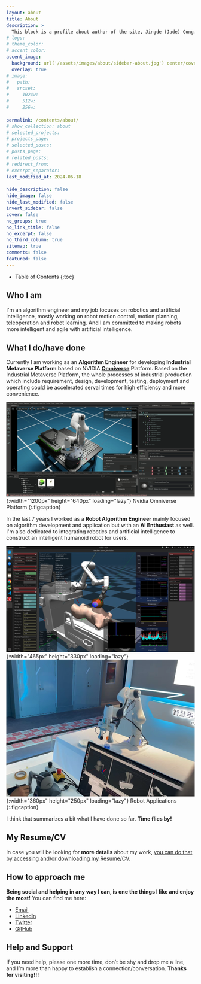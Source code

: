 ```yaml
---
layout: about
title: About
description: >
  This block is a profile about author of the site, Jingde (Jade) Cong.
# logo:
# theme_color:
# accent_color:
accent_image:
  background: url('/assets/images/about/sidebar-about.jpg') center/cover
  overlay: true
# image:
#   path:
#   srcset:
#     1024w:
#     512w:
#     256w:

permalink: /contents/about/
# show_collection: about
# selected_projects:
# projects_page:
# selected_posts:
# posts_page:
# related_posts:
# redirect_from:
# excerpt_separator:
last_modified_at: 2024-06-18

hide_description: false
hide_image: false
hide_last_modified: false
invert_sidebar: false
cover: false
no_groups: true
no_link_title: false
no_excerpt: false
no_third_column: true
sitemap: true
comments: false
featured: false
---
```


- Table of Contents
{:toc}

## Who I am

I'm an algorithm engineer and my job focuses on robotics and artificial intelligence, mostly working on robot motion control, motion planning, teleoperation and robot learning. And I am committed to making robots more intelligent and agile with artificial intelligence.

## What I do/have done

Currently I am working as an **Algorithm Engineer** for developing **Industrial Metaverse Platform** based on NVIDIA **[Omniverse](https://www.nvidia.com/en-us/omniverse/)** Platform. Based on the Industrial Metaverse Platform, the whole processes of industrial production which include requirement, design, development, testing, deployment and operating could be accelerated serval times for high efficiency and more convenience.

![Nvidia Omniverse Platform](/assets/images/about/nvidia-omniverse-platform.png){:width="1200px" height="640px" loading="lazy"}
Nvidia Omniverse Platform
{:.figcaption}

In the last 7 years I worked as a **Robot Algorithm Engineer** mainly focused on algorithm development and application but with an **AI Enthusiast** as well. I'm also dedicated to integrating robotics and artificial intelligence to construct an intelligent humanoid robot for users.

![Ultrasound Scanning](/assets/images/about/ultrasound-scanning.png){:width="465px" height="330px" loading="lazy"}
![Robot Teleoperation](/assets/images/about/robot-teleoperation.png){:width="360px" height="250px" loading="lazy"}
Robot Applications
{:.figcaption}

I think that summarizes a bit what I have done so far. **Time flies by!**

## My Resume/CV

In case you will be looking for **more details** about my work, [you can do that by accessing and/or downloading my Resume/CV.](/contents/resume/)

## How to approach me

**Being social and helping in any way I can, is one the things I like and enjoy the most!** You can find me here:
- [Email](mailto:jade.cong@qq.com)
- [LinkedIn](https://www.linkedin.com/in/jingde-cong-a1a85614b)
- [Twitter](https://twitter.com/JadeCong26)
- [GitHub](https://github.com/JadeCong)

## Help and Support

If you need help, please one more time, don’t be shy and drop me a line, and I’m more than happy to establish a connection/conversation. **Thanks for visiting!!!**
